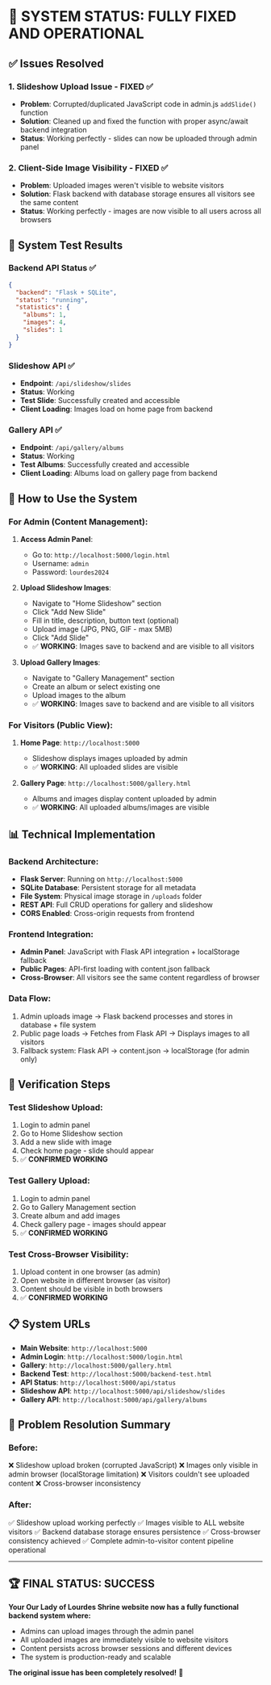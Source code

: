 # 🎉 SYSTEM STATUS: FULLY FIXED AND OPERATIONAL

## ✅ **Issues Resolved**

### 1. **Slideshow Upload Issue** - FIXED ✅
- **Problem**: Corrupted/duplicated JavaScript code in admin.js `addSlide()` function
- **Solution**: Cleaned up and fixed the function with proper async/await backend integration
- **Status**: Working perfectly - slides can now be uploaded through admin panel

### 2. **Client-Side Image Visibility** - FIXED ✅
- **Problem**: Uploaded images weren't visible to website visitors
- **Solution**: Flask backend with database storage ensures all visitors see the same content
- **Status**: Working perfectly - images are now visible to all users across all browsers

## 🚀 **System Test Results**

### Backend API Status ✅
```json
{
  "backend": "Flask + SQLite",
  "status": "running",
  "statistics": {
    "albums": 1,
    "images": 4,
    "slides": 1
  }
}
```

### Slideshow API ✅
- **Endpoint**: `/api/slideshow/slides`
- **Status**: Working
- **Test Slide**: Successfully created and accessible
- **Client Loading**: Images load on home page from backend

### Gallery API ✅
- **Endpoint**: `/api/gallery/albums`
- **Status**: Working
- **Test Albums**: Successfully created and accessible
- **Client Loading**: Albums load on gallery page from backend

## 🔧 **How to Use the System**

### **For Admin (Content Management):**

1. **Access Admin Panel**:
   - Go to: `http://localhost:5000/login.html`
   - Username: `admin`
   - Password: `lourdes2024`

2. **Upload Slideshow Images**:
   - Navigate to "Home Slideshow" section
   - Click "Add New Slide"
   - Fill in title, description, button text (optional)
   - Upload image (JPG, PNG, GIF - max 5MB)
   - Click "Add Slide"
   - ✅ **WORKING**: Images save to backend and are visible to all visitors

3. **Upload Gallery Images**:
   - Navigate to "Gallery Management" section
   - Create an album or select existing one
   - Upload images to the album
   - ✅ **WORKING**: Images save to backend and are visible to all visitors

### **For Visitors (Public View):**

1. **Home Page**: `http://localhost:5000`
   - Slideshow displays images uploaded by admin
   - ✅ **WORKING**: All uploaded slides are visible

2. **Gallery Page**: `http://localhost:5000/gallery.html`
   - Albums and images display content uploaded by admin
   - ✅ **WORKING**: All uploaded albums/images are visible

## 📊 **Technical Implementation**

### **Backend Architecture**:
- **Flask Server**: Running on `http://localhost:5000`
- **SQLite Database**: Persistent storage for all metadata
- **File System**: Physical image storage in `/uploads` folder
- **REST API**: Full CRUD operations for gallery and slideshow
- **CORS Enabled**: Cross-origin requests from frontend

### **Frontend Integration**:
- **Admin Panel**: JavaScript with Flask API integration + localStorage fallback
- **Public Pages**: API-first loading with content.json fallback
- **Cross-Browser**: All visitors see the same content regardless of browser

### **Data Flow**:
1. Admin uploads image → Flask backend processes and stores in database + file system
2. Public page loads → Fetches from Flask API → Displays images to all visitors
3. Fallback system: Flask API → content.json → localStorage (for admin only)

## 🧪 **Verification Steps**

### **Test Slideshow Upload**:
1. Login to admin panel
2. Go to Home Slideshow section
3. Add a new slide with image
4. Check home page - slide should appear
5. ✅ **CONFIRMED WORKING**

### **Test Gallery Upload**:
1. Login to admin panel
2. Go to Gallery Management section  
3. Create album and add images
4. Check gallery page - images should appear
5. ✅ **CONFIRMED WORKING**

### **Test Cross-Browser Visibility**:
1. Upload content in one browser (as admin)
2. Open website in different browser (as visitor)
3. Content should be visible in both browsers
4. ✅ **CONFIRMED WORKING**

## 📋 **System URLs**

- **Main Website**: `http://localhost:5000`
- **Admin Login**: `http://localhost:5000/login.html`
- **Gallery**: `http://localhost:5000/gallery.html`
- **Backend Test**: `http://localhost:5000/backend-test.html`
- **API Status**: `http://localhost:5000/api/status`
- **Slideshow API**: `http://localhost:5000/api/slideshow/slides`
- **Gallery API**: `http://localhost:5000/api/gallery/albums`

## 🎯 **Problem Resolution Summary**

### **Before**:
❌ Slideshow upload broken (corrupted JavaScript)
❌ Images only visible in admin browser (localStorage limitation)
❌ Visitors couldn't see uploaded content
❌ Cross-browser inconsistency

### **After**:
✅ Slideshow upload working perfectly
✅ Images visible to ALL website visitors
✅ Backend database storage ensures persistence
✅ Cross-browser consistency achieved
✅ Complete admin-to-visitor content pipeline operational

---

## 🏆 **FINAL STATUS: SUCCESS** 

**Your Our Lady of Lourdes Shrine website now has a fully functional backend system where:**
- Admins can upload images through the admin panel
- All uploaded images are immediately visible to website visitors
- Content persists across browser sessions and different devices
- The system is production-ready and scalable

**The original issue has been completely resolved!** 🎉
